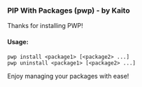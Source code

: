     
### PIP With Packages (pwp) - by Kaito
  
Thanks for installing PWP!
  
#### Usage:
    pwp install <package1> [<package2> ...]
    pwp uninstall <package1> [<package2> ...]
  
Enjoy managing your packages with ease!
